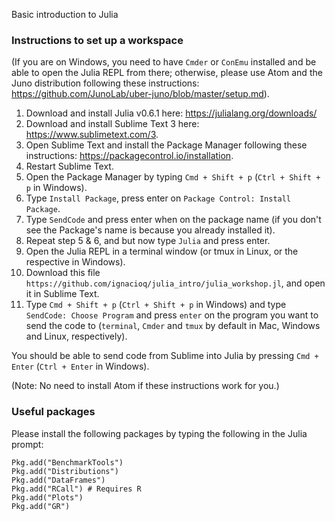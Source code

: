 Basic introduction to Julia

### Instructions to set up a workspace

(If you are on Windows, you need to have `Cmder` or `ConEmu` installed and be able to open the Julia REPL from there; otherwise, please use Atom and the Juno distribution following these instructions: https://github.com/JunoLab/uber-juno/blob/master/setup.md).

1. Download and install Julia v0.6.1 here: https://julialang.org/downloads/
2. Download and install Sublime Text 3 here: https://www.sublimetext.com/3.
3. Open Sublime Text and install the Package Manager following these instructions: https://packagecontrol.io/installation.
4. Restart Sublime Text.
5. Open the Package Manager by typing `Cmd + Shift + p` (`Ctrl + Shift + p` in Windows).
6. Type `Install Package`, press enter on `Package Control: Install Package`.
7. Type `SendCode` and press enter when on the package name (if you don't see the Package's name is because you already installed it).
8. Repeat step 5 & 6, and but now type `Julia` and press enter.
11. Open the Julia REPL in a terminal window (or tmux in Linux, or the respective in Windows).
12. Download this file `https://github.com/ignacioq/julia_intro/julia_workshop.jl`, and open it in Sublime Text.
13. Type `Cmd + Shift + p` (`Ctrl + Shift + p` in Windows) and type `SendCode: Choose Program` and press `enter` on the program you want to send the code to
(`terminal`, `Cmder` and `tmux` by default in Mac, Windows and Linux, respectively).

You should be able to send code from Sublime into Julia by pressing `Cmd + Enter` (`Ctrl + Enter` in Windows). 

(Note: No need to install Atom if these instructions work for you.)


### Useful packages

Please install the following packages by typing the following in the Julia prompt:
```
Pkg.add("BenchmarkTools")
Pkg.add("Distributions")
Pkg.add("DataFrames")
Pkg.add("RCall") # Requires R
Pkg.add("Plots")
Pkg.add("GR")
```
